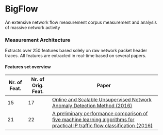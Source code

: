 # BigFlow
An extensive network flow measurement corpus measurement and analysis of massive network activity

### Measurement Architecture
Extracts over 250 features based solely on raw network packet header traces. All features are extracted in real-time based on several papers.
#### Features set overview
Nr. of Feat. | Nr. of Orig. Feat. | Paper
--- | --- | ---
15 | 17 | [Online and Scalable Unsupervised Network Anomaly Detection Method (2016)](http://ieeexplore.ieee.org/document/7740019/)
21 | 22 | [A preliminary performance comparison of five machine learning algorithms for practical IP traffic flow classification (2016)](http://dl.acm.org/citation.cfm?id=1163596)
